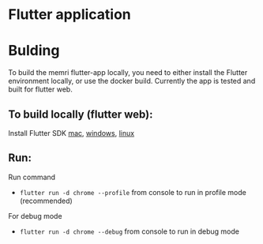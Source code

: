 # Flutter application

# Bulding

To build the memri flutter-app locally, you need to either install the Flutter environment locally, or use the docker build. Currently the app is tested and built for flutter web.

## To build locally (flutter web):
Install Flutter SDK [mac](https://flutter.dev/docs/get-started/install/macos), [windows](https://flutter.dev/docs/get-started/install/windows), [linux](https://flutter.dev/docs/get-started/install/linux)

## Run:
Run command 
   - `flutter run -d chrome --profile` from console to run in profile mode (recommended)

For debug mode
   - `flutter run -d chrome --debug` from console to run in debug mode

